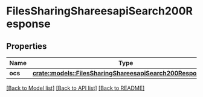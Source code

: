 # FilesSharingShareesapiSearch200Response

## Properties

Name | Type | Description | Notes
------------ | ------------- | ------------- | -------------
**ocs** | [**crate::models::FilesSharingShareesapiSearch200ResponseOcs**](files_sharing_shareesapi_search_200_response_ocs.md) |  | 

[[Back to Model list]](../README.md#documentation-for-models) [[Back to API list]](../README.md#documentation-for-api-endpoints) [[Back to README]](../README.md)


